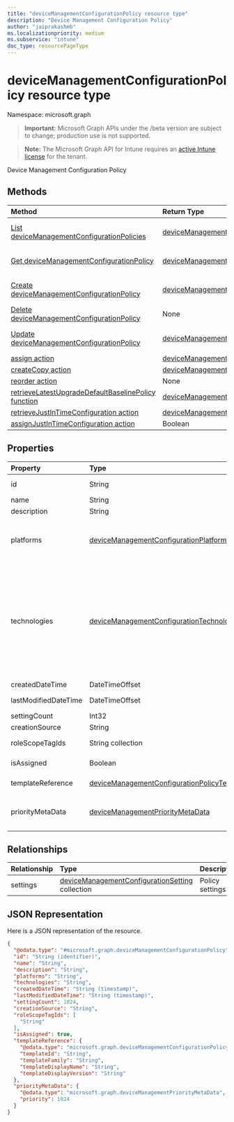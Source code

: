 ```yaml
---
title: "deviceManagementConfigurationPolicy resource type"
description: "Device Management Configuration Policy"
author: "jaiprakashmb"
ms.localizationpriority: medium
ms.subservice: "intune"
doc_type: resourcePageType
---
```


# deviceManagementConfigurationPolicy resource type

Namespace: microsoft.graph

> **Important:** Microsoft Graph APIs under the /beta version are subject to change; production use is not supported.

> **Note:** The Microsoft Graph API for Intune requires an [active Intune license](https://go.microsoft.com/fwlink/?linkid=839381) for the tenant.

Device Management Configuration Policy

## Methods
|Method|Return Type|Description|
|:---|:---|:---|
|[List deviceManagementConfigurationPolicies](../api/intune-deviceconfigv2-devicemanagementconfigurationpolicy-list.md)|[deviceManagementConfigurationPolicy](../resources/intune-deviceconfigv2-devicemanagementconfigurationpolicy.md) collection|List properties and relationships of the [deviceManagementConfigurationPolicy](../resources/intune-deviceconfigv2-devicemanagementconfigurationpolicy.md) objects.|
|[Get deviceManagementConfigurationPolicy](../api/intune-deviceconfigv2-devicemanagementconfigurationpolicy-get.md)|[deviceManagementConfigurationPolicy](../resources/intune-deviceconfigv2-devicemanagementconfigurationpolicy.md)|Read properties and relationships of the [deviceManagementConfigurationPolicy](../resources/intune-deviceconfigv2-devicemanagementconfigurationpolicy.md) object.|
|[Create deviceManagementConfigurationPolicy](../api/intune-deviceconfigv2-devicemanagementconfigurationpolicy-create.md)|[deviceManagementConfigurationPolicy](../resources/intune-deviceconfigv2-devicemanagementconfigurationpolicy.md)|Create a new [deviceManagementConfigurationPolicy](../resources/intune-deviceconfigv2-devicemanagementconfigurationpolicy.md) object.|
|[Delete deviceManagementConfigurationPolicy](../api/intune-deviceconfigv2-devicemanagementconfigurationpolicy-delete.md)|None|Deletes a [deviceManagementConfigurationPolicy](../resources/intune-deviceconfigv2-devicemanagementconfigurationpolicy.md).|
|[Update deviceManagementConfigurationPolicy](../api/intune-deviceconfigv2-devicemanagementconfigurationpolicy-update.md)|[deviceManagementConfigurationPolicy](../resources/intune-deviceconfigv2-devicemanagementconfigurationpolicy.md)|Update the properties of a [deviceManagementConfigurationPolicy](../resources/intune-deviceconfigv2-devicemanagementconfigurationpolicy.md) object.|
|[assign action](../api/intune-deviceconfigv2-devicemanagementconfigurationpolicy-assign.md)|[deviceManagementConfigurationPolicyAssignment](../resources/intune-deviceconfigv2-devicemanagementconfigurationpolicyassignment.md) collection||
|[createCopy action](../api/intune-deviceconfigv2-devicemanagementconfigurationpolicy-createcopy.md)|[deviceManagementConfigurationPolicy](../resources/intune-deviceconfigv2-devicemanagementconfigurationpolicy.md)||
|[reorder action](../api/intune-deviceconfigv2-devicemanagementconfigurationpolicy-reorder.md)|None||
|[retrieveLatestUpgradeDefaultBaselinePolicy function](../api/intune-deviceconfigv2-devicemanagementconfigurationpolicy-retrievelatestupgradedefaultbaselinepolicy.md)|[deviceManagementConfigurationPolicy](../resources/intune-deviceconfigv2-devicemanagementconfigurationpolicy.md)||
|[retrieveJustInTimeConfiguration action](../api/intune-deviceconfigv2-devicemanagementconfigurationpolicy-retrievejustintimeconfiguration.md)|[deviceManagementConfigurationJustInTimeAssignmentPolicy](../resources/intune-deviceconfigv2-devicemanagementconfigurationjustintimeassignmentpolicy.md)||
|[assignJustInTimeConfiguration action](../api/intune-deviceconfigv2-devicemanagementconfigurationpolicy-assignjustintimeconfiguration.md)|Boolean||

## Properties
|Property|Type|Description|
|:---|:---|:---|
|id|String|Key of the policy document. Automatically generated.|
|name|String|Policy name|
|description|String|Policy description|
|platforms|[deviceManagementConfigurationPlatforms](../resources/intune-deviceconfigv2-devicemanagementconfigurationplatforms.md)|Platforms for this policy. Possible values are: `none`, `android`, `iOS`, `macOS`, `windows10X`, `windows10`, `linux`, `unknownFutureValue`.|
|technologies|[deviceManagementConfigurationTechnologies](../resources/intune-deviceconfigv2-devicemanagementconfigurationtechnologies.md)|Technologies for this policy. Possible values are: `none`, `mdm`, `windows10XManagement`, `configManager`, `appleRemoteManagement`, `microsoftSense`, `exchangeOnline`, `mobileApplicationManagement`, `linuxMdm`, `extensibility`, `enrollment`, `endpointPrivilegeManagement`, `unknownFutureValue`, `windowsOsRecovery`.|
|createdDateTime|DateTimeOffset|Policy creation date and time|
|lastModifiedDateTime|DateTimeOffset|Policy last modification date and time|
|settingCount|Int32|Number of settings|
|creationSource|String|Policy creation source|
|roleScopeTagIds|String collection|List of Scope Tags for this Entity instance.|
|isAssigned|Boolean|Policy assignment status. This property is read-only.|
|templateReference|[deviceManagementConfigurationPolicyTemplateReference](../resources/intune-deviceconfigv2-devicemanagementconfigurationpolicytemplatereference.md)|Template reference information|
|priorityMetaData|[deviceManagementPriorityMetaData](../resources/intune-deviceconfigv2-devicemanagementprioritymetadata.md)|Indicates the priority of each policies that are selected by the admin during enrollment process|

## Relationships
|Relationship|Type|Description|
|:---|:---|:---|
|settings|[deviceManagementConfigurationSetting](../resources/intune-deviceconfigv2-devicemanagementconfigurationsetting.md) collection|Policy settings|

## JSON Representation
Here is a JSON representation of the resource.
<!-- {
  "blockType": "resource",
  "keyProperty": "id",
  "@odata.type": "microsoft.graph.deviceManagementConfigurationPolicy"
}
-->
``` json
{
  "@odata.type": "#microsoft.graph.deviceManagementConfigurationPolicy",
  "id": "String (identifier)",
  "name": "String",
  "description": "String",
  "platforms": "String",
  "technologies": "String",
  "createdDateTime": "String (timestamp)",
  "lastModifiedDateTime": "String (timestamp)",
  "settingCount": 1024,
  "creationSource": "String",
  "roleScopeTagIds": [
    "String"
  ],
  "isAssigned": true,
  "templateReference": {
    "@odata.type": "microsoft.graph.deviceManagementConfigurationPolicyTemplateReference",
    "templateId": "String",
    "templateFamily": "String",
    "templateDisplayName": "String",
    "templateDisplayVersion": "String"
  },
  "priorityMetaData": {
    "@odata.type": "microsoft.graph.deviceManagementPriorityMetaData",
    "priority": 1024
  }
}
```